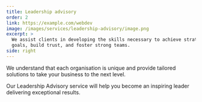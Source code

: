 ```yaml
---
title: Leadership advisory
order: 2
link: https://example.com/webdev
image: /images/services/leadership-advisory/image.png
excerpt: >
  We assist clients in developing the skills necessary to achieve strategic
  goals, build trust, and foster strong teams.
side: right
---
```

We understand that each organisation is unique and provide tailored
solutions to take your business to the next level.

Our Leadership Advisory service will help you become an inspiring
leader delivering exceptional results.

